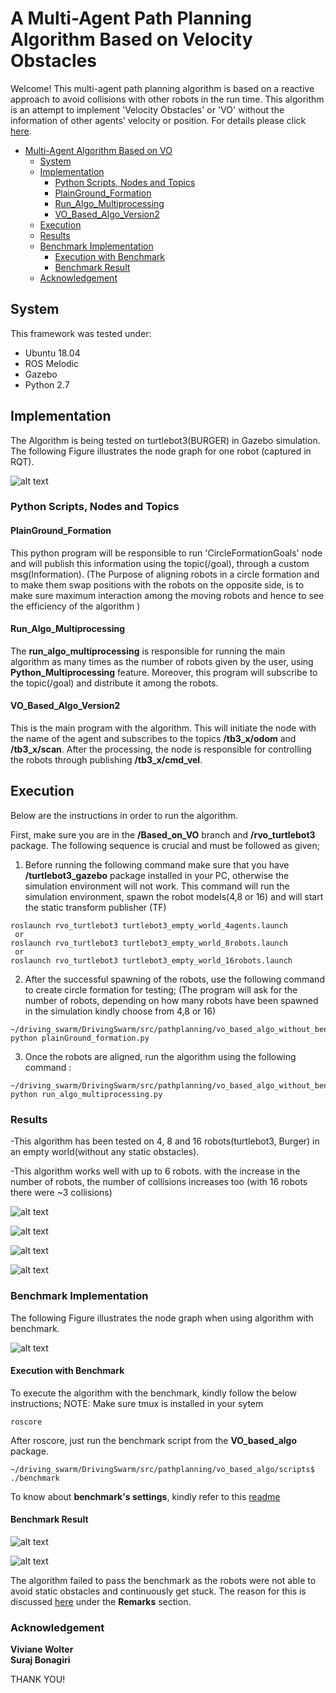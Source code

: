 # A Multi-Agent Path Planning Algorithm Based on Velocity Obstacles
Welcome!
This multi-agent path planning algorithm is based on a reactive approach to avoid collisions with other robots in the run time. This algorithm is an attempt to implement 'Velocity Obstacles' or 'VO' without the information of other agents' velocity or position.
For details please click [here](https://github.com/ovgu-FINken/multi_robot_path_planning/wiki/Implemented-Algorithm:-Based_on_VO). 

<!-- TOC START min:1 max:5 link:true asterisk:false update:true -->
- [Multi-Agent Algorithm Based on VO](#A-Multi-Agent-Path-Planning-Algorithm-Based-on-Velocity-Obstacles)
  - [System](#system)
  - [Implementation](#implementation)
      - [Python Scripts, Nodes and Topics](#Python-Scripts,-Nodes-and-Topics)
      - [PlainGround_Formation](#PlainGround_Formation)
      - [Run_Algo_Multiprocessing](#Run_Algo_Multiprocessing)
      - [VO_Based_Algo_Version2](#VO_Based_Algo_Version2)
  - [Execution](#execution)
  - [Results](#results)
  - [Benchmark Implementation](#benchmark-implementation)
    - [Execution with Benchmark](#execution-with-benchmark)
    - [Benchmark Result](#benchmark-result)
  - [Acknowledgement](#Acknowledgement)
      
<!-- TOC END -->

## System
This framework was tested under:
- Ubuntu 18.04
- ROS Melodic
- Gazebo
- Python 2.7

## Implementation
The Algorithm is being tested on turtlebot3(BURGER) in Gazebo simulation. 
The following Figure illustrates the node graph for one robot
(captured in RQT). 

![alt text](rvo_turtlebot3/res/Circle_formation_rqt_graph.png "node_graph")

### Python Scripts, Nodes and Topics

#### PlainGround_Formation
This python program will be responsible to run 'CircleFormationGoals' node and will publish this information using the topic(/goal), through a custom msg(Information).
(The Purpose of aligning robots in a circle formation and to make them swap positions with the robots on the opposite side, is to make sure maximum interaction among the moving robots and hence to see the efficiency of the algorithm )

#### Run_Algo_Multiprocessing
The **run_algo_multiprocessing** is responsible for running the main algorithm as many times as the number of robots given by the user, using **Python_Multiprocessing** feature. Moreover, this program will subscribe to the topic(/goal) and distribute it among the robots.

#### VO_Based_Algo_Version2
This is the main program with the algorithm. This will initiate the node with the name of the agent and subscribes to the topics **/tb3_x/odom** and **/tb3_x/scan**. After the processing, the node is responsible for controlling the robots through publishing **/tb3_x/cmd_vel**.

## Execution
Below are the instructions in order to run the algorithm.

First, make sure you are in the **/Based_on_VO** branch and **/rvo_turtlebot3** package.
The following sequence is crucial and must be followed as given;

1. Before running the following command make sure that you have **/turtlebot3_gazebo** package installed in your PC, otherwise the simulation environment will not work. This command will run the simulation environment, spawn the robot models(4,8 or 16) and will start the static transform publisher (TF)

```
roslaunch rvo_turtlebot3 turtlebot3_empty_world_4agents.launch 
 or
roslaunch rvo_turtlebot3 turtlebot3_empty_world_8robots.launch 
 or
roslaunch rvo_turtlebot3 turtlebot3_empty_world_16robots.launch 
```
2. After the successful spawning of the robots, use the following command to create circle formation for testing;
   (The program will ask for the number of robots, depending on how many robots have been spawned in the simulation kindly choose from 4,8 or 16)
```
~/driving_swarm/DrivingSwarm/src/pathplanning/vo_based_algo_without_benchmark/src$ python plainGround_formation.py 
```
3. Once the robots are aligned, run the algorithm using the following command :
```
~/driving_swarm/DrivingSwarm/src/pathplanning/vo_based_algo_without_benchmark/src$ python run_algo_multiprocessing.py
```

### Results
-This algorithm has been tested on 4, 8 and 16 robots(turtlebot3, Burger) in an empty world(without any static obstacles). <br>

-This algorithm works well with up to 6 robots. with the increase in the number of robots, the number of collisions increases too (with 16 robots there were ~3 collisions)

![alt text](rvo_turtlebot3/res/image1.png "starting")

![alt text](rvo_turtlebot3/res/image2.png "in_progress")

![alt text](rvo_turtlebot3/res/image3.png "in_progress")

![alt text](rvo_turtlebot3/res/image4.png "end_result")


### Benchmark Implementation 

The following Figure illustrates the node graph when using algorithm with benchmark.

![alt text](rvo_turtlebot3/res/With_Johann_Benchmark.png "Benchmark_Implementation")

#### Execution with Benchmark
To execute the algorithm with the benchmark, kindly follow the below instructions;
NOTE: Make sure tmux is installed in your sytem
```
roscore
```
After roscore, just run the benchmark script from the **VO_based_algo** package.
```
~/driving_swarm/DrivingSwarm/src/pathplanning/vo_based_algo/scripts$ ./benchmark
```
To know about **benchmark's settings**, kindly refer to this [readme](https://github.com/ovgu-FINken/multi_robot_path_planning/blob/benchmark/benchmark/README.md)

#### Benchmark Result

![alt text](rvo_turtlebot3/res/Benchmark_1.png "Benchmark_1")

![alt text](rvo_turtlebot3/res/Benchmark.png "Benchmark")

The algorithm failed to pass the benchmark as the robots were not able to avoid static obstacles and continuously get stuck. The reason for this is discussed [here](https://github.com/ovgu-FINken/multi_robot_path_planning/wiki/Implemented-Algorithm:-Based_on_VO) under the **Remarks** section.

### Acknowledgement
**Viviane Wolter** <br>
**Suraj Bonagiri**

THANK YOU!
